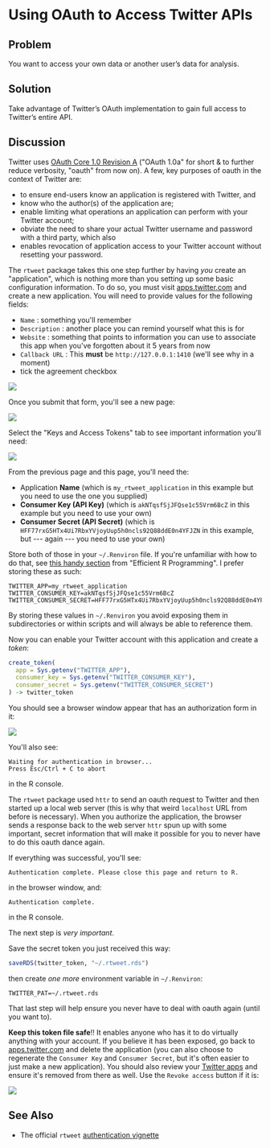 # Using OAuth to Access Twitter APIs

## Problem

You want to access your own data or another user’s data for analysis.

## Solution

Take advantage of Twitter’s OAuth implementation to gain full access to Twitter’s entire API.

## Discussion

Twitter uses [OAuth Core 1.0 Revision A](https://oauth.net/core/1.0a/) ("OAuth 1.0a" for short & to further reduce verbosity, "oauth" from now on). A few, key purposes of oauth in the context of Twitter are:

- to ensure end-users know an application is registered with Twitter, and
- know who the author(s) of the application are;
- enable limiting what operations an application can perform with your Twitter account;
- obviate the need to share your actual Twitter username and password with a third party, which also 
- enables revocation of application access to your Twitter account without resetting your password.

The `rtweet` package takes this one step further by having _you_ create an "application", which is nothing more than you setting up some basic configuration information. To do so, you must visit [apps.twitter.com](https://apps.twitter.com/) and create a new application. You will need to provide values for the following fields:

- `Name` : something you'll remember 
- `Description` : another place you can remind yourself what this is for
- `Website` : something that points to information you can use to associate this app when you've forgotten about it 5 years from now
- `Callback URL` : This **must** be `http://127.0.0.1:1410` (we'll see why in a moment)
- tick the agreement checkbox

![](figures/01-01-twitter-app.png)

Once you submit that form, you'll see a new page:

![](figures/01-02-twitter-app-tokens.png)

Select the "Keys and Access Tokens" tab to see important information you'll need:

![](figures/01-03-twitter-app-tokens-2.png)

From the previous page and this page, you'll need the:

- Application **Name** (which is `my_rtweet_application` in this example but you need to use the one you supplied)
- **Consumer Key (API Key)** (which is `akNTqsfSjJFQse1c55Vrm6BcZ` in this example but you need to use your own)
- **Consumer Secret (API Secret)** (which is `HFF77rxG5HTx4Ui7RbxYVjoyUup5h0ncls92Q88ddE0n4YFJZN` in this example, but --- again --- you need to use your own)

Store both of those in your `~/.Renviron` file. If you're unfamiliar with how to do that, see [this handy section](https://csgillespie.github.io/efficientR/3-3-r-startup.html#renviron) from "Efficient R Programming". I prefer storing these as such:

```
TWITTER_APP=my_rtweet_application
TWITTER_CONSUMER_KEY=akNTqsfSjJFQse1c55Vrm6BcZ
TWITTER_CONSUMER_SECRET=HFF77rxG5HTx4Ui7RbxYVjoyUup5h0ncls92Q88ddE0n4YFJZN
```

By storing these values in `~/.Renviron` you avoid exposing them in subdirectories or within scripts and will always be able to reference them.

Now you can enable your Twitter account with this application and create a _token_:


```r
create_token(
  app = Sys.getenv("TWITTER_APP"),
  consumer_key = Sys.getenv("TWITTER_CONSUMER_KEY"),
  consumer_secret = Sys.getenv("TWITTER_CONSUMER_SECRET")
) -> twitter_token
```

You should see a browser window appear that has an authorization form in it:

![](figures/01-04-authorize.png)

You'll also see:

```
Waiting for authentication in browser...
Press Esc/Ctrl + C to abort
```

in the R console.

The `rtweet` package used `httr` to send an oauth request to Twitter and then started up a local web server (this is why that weird `localhost` URL from before is necessary). When you authorize the application, the browser sends a response back to the web server `httr` spun up with some important, secret information that will make it possible for you to never have to do this oauth dance again.

If everything was successful, you'll see:

```
Authentication complete. Please close this page and return to R.
```

in the browser window, and:

```
Authentication complete.
```

in the R console.

The next step is _very important_.

Save the secret token you just received this way:


```r
saveRDS(twitter_token, "~/.rtweet.rds")
```

then create _one more_ environment variable in `~/.Renviron`:

```
TWITTER_PAT=~/.rtweet.rds
```

That last step will help ensure you never have to deal with oauth again (until you want to).

**Keep this token file safe**!! It enables anyone who has it to do virtually anything with your account. If you believe it has been exposed, go back to [apps.twitter.com](https://apps.twitter.com/) and delete the application (you can also choose to regenerate the `Consumer Key` and `Consumer Secret`, but it's often easier to just make a new application). You should also review your [Twitter apps](https://twitter.com/settings/applications) and ensure it's removed from there as well. Use the `Revoke access` button if it is:

![](figures/01-05-revoke.png)


## See Also

- The official `rtweet` [authentication vignette](http://rtweet.info/articles/auth.html)
